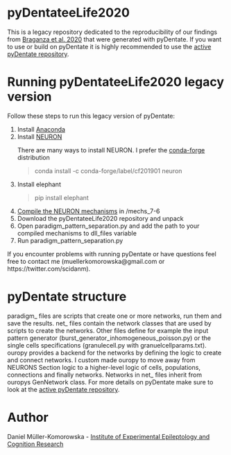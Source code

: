 # pyDentateeLife2020

This is a legacy repository dedicated to the reproducibility of our findings from [Braganza et al. 2020](https://elifesciences.org/articles/53148) that were generated with pyDentate. If you want to use or build on pyDentate it is highly recommended to use the [active pyDentate repository](https://github.com/danielmk/pyDentate).

# Running pyDentateeLife2020 legacy version

Follow these steps to run this legacy version of pyDentate:
<ol>
<li>Install <a href="https://www.anaconda.com/distribution">Anaconda</a></li>
<li>Install <a href="https://www.neuron.yale.edu/neuron">NEURON</a>
  <p>There are many ways to install NEURON. I prefer the <a href="https://anaconda.org/conda-forge/neuron">conda-forge</a> distribution<blockquote>
        <p>conda install -c conda-forge/label/cf201901 neuron</p>
    </blockquote></p>
</li>
<li>Install elephant
  <p><blockquote>pip install elephant</blockquote></li></p>
<li><a href="https://www.neuron.yale.edu/neuron/download/compile_mswin">Compile the NEURON mechanisms</a> in /mechs_7-6</li>
<li>Download the pyDentateeLife2020 repository and unpack</li>
<li>Open paradigm_pattern_separation.py and add the path to your compiled mechanisms to dll_files variable</li>
<li>Run paradigm_pattern_separation.py</li>
</ol>
If you encounter problems with running pyDentate or have questions feel free to contact me (muellerkomorowska@gmail.com or https://twitter.com/scidanm).

# pyDentate structure

paradigm_ files are scripts that create one or more networks, run them and save the results. net_ files contain the network classes that are used by scripts to create the networks. Other files define for example the input pattern generator (burst_generator_inhomogeneous_poisson.py) or the single cells specifications (granulecell.py with granuelcellparams.txt). ouropy provides a backend for the networks by defining the logic to create and connect networks. I custom made ouropy to move away from NEURONS Section logic to a higher-level logic of cells, populations, connections and finally networks. Networks in net_ files inherit from ouropys GenNetwork class. For more details on pyDentate make sure to look at the [active pyDentate repository](https://github.com/danielmk/pyDentate).

# Author

Daniel Müller-Komorowska - [Institute of Experimental Epileptology and Cognition Research](https://eecr-bonn.de/)

